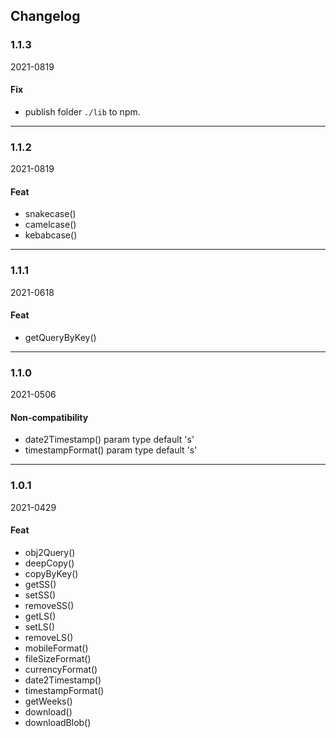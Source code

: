 ## Changelog

### 1.1.3
2021-0819

#### Fix
- publish folder `./lib` to npm.

---

### 1.1.2
2021-0819

#### Feat
- snakecase()
- camelcase()
- kebabcase()

---

### 1.1.1
2021-0618

#### Feat
- getQueryByKey()

---

### 1.1.0
2021-0506

#### Non-compatibility
- date2Timestamp() param type default 's'
- timestampFormat() param type default 's'

---

### 1.0.1
2021-0429

#### Feat
- obj2Query()
- deepCopy()
- copyByKey()
- getSS()
- setSS()
- removeSS()
- getLS()
- setLS()
- removeLS()
- mobileFormat()
- fileSizeFormat()
- currencyFormat()
- date2Timestamp()
- timestampFormat()
- getWeeks()
- download()
- downloadBlob()
